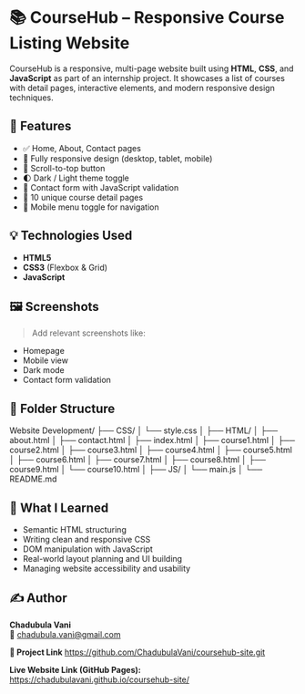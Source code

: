 # 📚 CourseHub – Responsive Course Listing Website

CourseHub is a responsive, multi-page website built using **HTML**, **CSS**, and **JavaScript** as part of an internship project. It showcases a list of courses with detail pages, interactive elements, and modern responsive design techniques.

## 🚀 Features

- ✅ Home, About, Contact pages
- 📱 Fully responsive design (desktop, tablet, mobile)
- 🔼 Scroll-to-top button
- 🌓 Dark / Light theme toggle
- 📩 Contact form with JavaScript validation
- 📑 10 unique course detail pages
- 📱 Mobile menu toggle for navigation

## 💡 Technologies Used

- **HTML5**
- **CSS3** (Flexbox & Grid)
- **JavaScript**

## 🖼️ Screenshots

> Add relevant screenshots like:
- Homepage
- Mobile view
- Dark mode
- Contact form validation

## 📂 Folder Structure

Website Development/
├── CSS/
│   └── style.css
│
├── HTML/
│   ├── about.html
│   ├── contact.html
│   ├── index.html
│   ├── course1.html
│   ├── course2.html
│   ├── course3.html
│   ├── course4.html
│   ├── course5.html
│   ├── course6.html
│   ├── course7.html
│   ├── course8.html
│   ├── course9.html
│   └── course10.html
│
├── JS/
│   └── main.js
│
└── README.md


## 🧠 What I Learned

- Semantic HTML structuring
- Writing clean and responsive CSS
- DOM manipulation with JavaScript
- Real-world layout planning and UI building
- Managing website accessibility and usability

## ✍️ Author

**Chadubula Vani**  
📩 chadubula.vani@gmail.com

**🔗 Project Link**
https://github.com/ChadubulaVani/coursehub-site.git

**Live Website Link (GitHub Pages):**
https://chadubulavani.github.io/coursehub-site/

